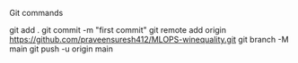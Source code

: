 

Git commands

git add .
git commit -m "first commit"
git remote add origin https://github.com/praveensuresh412/MLOPS-winequality.git
git branch -M main
git push -u origin main

